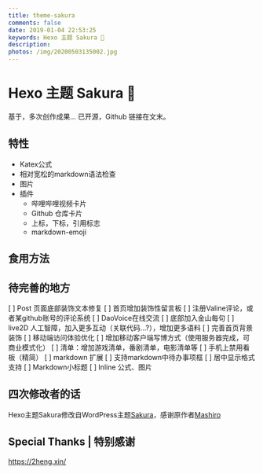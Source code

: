 ```yaml
---
title: theme-sakura
comments: false
date: 2019-01-04 22:53:25
keywords: Hexo 主题 Sakura 🌸
description:
photos: /img/20200503135002.jpg
---
```


# Hexo 主题 Sakura 🌸

基于，多次创作成果...
已开源，Github 链接在文末。

## 特性
- Katex公式
- 相对宽松的markdown语法检查
- 图片
- 插件
  - 哔哩哔哩视频卡片
  - Github 仓库卡片
  - 上标，下标，引用标志
  - markdown-emoji

## 食用方法



## 待完善的地方

[ ] Post 页面底部装饰文本修复
[ ] 首页增加装饰性留言板
[ ] 注册Valine评论，或者某github账号的评论系统
[ ] DaoVoice在线交流
[ ] 底部加入金山每句
[ ] live2D 人工智障，加入更多互动（关联代码...?），增加更多语料
[ ] 完善首页背景装饰
[ ] 移动端访问体验优化
[ ] 增加移动客户端写博方式（使用服务器完成，可商业模式化）
[ ] 清单：增加游戏清单，番剧清单，电影清单等
[ ] 手机上禁用看板（精简）
[ ] markdown 扩展
  [ ] 支持markdown中待办事项框
  [ ] 居中显示格式支持
  [ ] Markdown小标题
  [ ] Inline 公式、图片



## 四次修改者的话
Hexo主题Sakura修改自WordPress主题[Sakura](https://github.com/mashirozx/Sakura/)，感谢原作者[Mashiro](https://2heng.xin/)

## Special Thanks | 特别感谢

https://2heng.xin/
